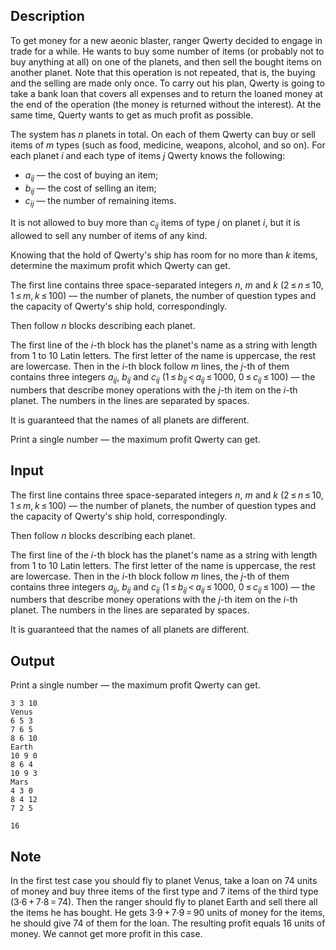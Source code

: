 ## Description

<div><p>To get money for a new aeonic blaster, ranger Qwerty decided to engage in trade for a while. He wants to buy some number of items (or probably not to buy anything at all) on one of the planets, and then sell the bought items on another planet. Note that this operation is not repeated, that is, the buying and the selling are made only once. To carry out his plan, Qwerty is going to take a bank loan that covers all expenses and to return the loaned money at the end of the operation (the money is returned without the interest). At the same time, Querty wants to get as much profit as possible.</p><p>The system has <span class="tex-span"><i>n</i></span> planets in total. On each of them Qwerty can buy or sell items of <span class="tex-span"><i>m</i></span> types (such as food, medicine, weapons, alcohol, and so on). For each planet <span class="tex-span"><i>i</i></span> and each type of items <span class="tex-span"><i>j</i></span> Qwerty knows the following:</p><ul><li> <span class="tex-span"><i>a</i><sub class="lower-index"><i>ij</i></sub></span> — the cost of buying an item; </li><li> <span class="tex-span"><i>b</i><sub class="lower-index"><i>ij</i></sub></span> — the cost of selling an item; </li><li> <span class="tex-span"><i>c</i><sub class="lower-index"><i>ij</i></sub></span> — the number of remaining items.</li></ul><p>It is not allowed to buy more than <span class="tex-span"><i>c</i><sub class="lower-index"><i>ij</i></sub></span> items of type <span class="tex-span"><i>j</i></span> on planet <span class="tex-span"><i>i</i></span>, but it is allowed to sell any number of items of any kind.</p><p>Knowing that the hold of Qwerty's ship has room for no more than <span class="tex-span"><i>k</i></span> items, determine the maximum profit which Qwerty can get.</p></div><div class="input-specification"><p>The first line contains three space-separated integers <span class="tex-span"><i>n</i></span>, <span class="tex-span"><i>m</i></span> and <span class="tex-span"><i>k</i></span> (<span class="tex-span">2 ≤ <i>n</i> ≤ 10</span>, <span class="tex-span">1 ≤ <i>m</i>, <i>k</i> ≤ 100</span>) — the number of planets, the number of question types and the capacity of Qwerty's ship hold, correspondingly.</p><p>Then follow <span class="tex-span"><i>n</i></span> blocks describing each planet.</p><p>The first line of the <span class="tex-span"><i>i</i></span>-th block has the planet's name as a string with length from <span class="tex-span">1</span> to <span class="tex-span">10</span> Latin letters. The first letter of the name is uppercase, the rest are lowercase. Then in the <span class="tex-span"><i>i</i></span>-th block follow <span class="tex-span"><i>m</i></span> lines, the <span class="tex-span"><i>j</i></span>-th of them contains three integers <span class="tex-span"><i>a</i><sub class="lower-index"><i>ij</i></sub></span>, <span class="tex-span"><i>b</i><sub class="lower-index"><i>ij</i></sub></span> and <span class="tex-span"><i>c</i><sub class="lower-index"><i>ij</i></sub></span> (<span class="tex-span">1 ≤ <i>b</i><sub class="lower-index"><i>ij</i></sub> &lt; <i>a</i><sub class="lower-index"><i>ij</i></sub> ≤ 1000</span>, <span class="tex-span">0 ≤ <i>c</i><sub class="lower-index"><i>ij</i></sub> ≤ 100</span>) — the numbers that describe money operations with the <span class="tex-span"><i>j</i></span>-th item on the <span class="tex-span"><i>i</i></span>-th planet. The numbers in the lines are separated by spaces.</p><p>It is guaranteed that the names of all planets are different.</p></div><div class="output-specification"><p>Print a single number — the maximum profit Qwerty can get.</p></div>

## Input

<p>The first line contains three space-separated integers <span class="tex-span"><i>n</i></span>, <span class="tex-span"><i>m</i></span> and <span class="tex-span"><i>k</i></span> (<span class="tex-span">2 ≤ <i>n</i> ≤ 10</span>, <span class="tex-span">1 ≤ <i>m</i>, <i>k</i> ≤ 100</span>) — the number of planets, the number of question types and the capacity of Qwerty's ship hold, correspondingly.</p><p>Then follow <span class="tex-span"><i>n</i></span> blocks describing each planet.</p><p>The first line of the <span class="tex-span"><i>i</i></span>-th block has the planet's name as a string with length from <span class="tex-span">1</span> to <span class="tex-span">10</span> Latin letters. The first letter of the name is uppercase, the rest are lowercase. Then in the <span class="tex-span"><i>i</i></span>-th block follow <span class="tex-span"><i>m</i></span> lines, the <span class="tex-span"><i>j</i></span>-th of them contains three integers <span class="tex-span"><i>a</i><sub class="lower-index"><i>ij</i></sub></span>, <span class="tex-span"><i>b</i><sub class="lower-index"><i>ij</i></sub></span> and <span class="tex-span"><i>c</i><sub class="lower-index"><i>ij</i></sub></span> (<span class="tex-span">1 ≤ <i>b</i><sub class="lower-index"><i>ij</i></sub> &lt; <i>a</i><sub class="lower-index"><i>ij</i></sub> ≤ 1000</span>, <span class="tex-span">0 ≤ <i>c</i><sub class="lower-index"><i>ij</i></sub> ≤ 100</span>) — the numbers that describe money operations with the <span class="tex-span"><i>j</i></span>-th item on the <span class="tex-span"><i>i</i></span>-th planet. The numbers in the lines are separated by spaces.</p><p>It is guaranteed that the names of all planets are different.</p>

## Output

<p>Print a single number — the maximum profit Qwerty can get.</p>





```input1
3 3 10
Venus
6 5 3
7 6 5
8 6 10
Earth
10 9 0
8 6 4
10 9 3
Mars
4 3 0
8 4 12
7 2 5

```




```output1
16
```



## Note

<p>In the first test case you should fly to planet <span class="tex-font-style-tt">Venus</span>, take a loan on 74 units of money and buy three items of the first type and 7 items of the third type (<span class="tex-span">3·6 + 7·8 = 74</span>). Then the ranger should fly to planet <span class="tex-font-style-tt">Earth</span> and sell there all the items he has bought. He gets <span class="tex-span">3·9 + 7·9 = 90</span> units of money for the items, he should give 74 of them for the loan. The resulting profit equals 16 units of money. We cannot get more profit in this case.</p>
